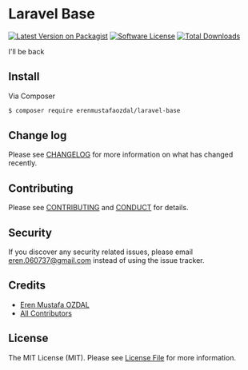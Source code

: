 # Laravel Base

[![Latest Version on Packagist][ico-version]][link-packagist]
[![Software License][ico-license]](LICENSE.md)
[![Total Downloads][ico-downloads]][link-downloads]

I'll be back

## Install

Via Composer

``` bash
$ composer require erenmustafaozdal/laravel-base
```

## Change log

Please see [CHANGELOG](CHANGELOG.md) for more information on what has changed recently.

## Contributing

Please see [CONTRIBUTING](CONTRIBUTING.md) and [CONDUCT](CONDUCT.md) for details.

## Security

If you discover any security related issues, please email eren.060737@gmail.com instead of using the issue tracker.

## Credits

- [Eren Mustafa OZDAL][link-author]
- [All Contributors][link-contributors]

## License

The MIT License (MIT). Please see [License File](LICENSE.md) for more information.

[ico-version]: https://img.shields.io/packagist/v/erenmustafaozdal/laravel-base.svg?style=flat-square
[ico-license]: https://img.shields.io/badge/license-MIT-brightgreen.svg?style=flat-square
[ico-scrutinizer]: https://img.shields.io/scrutinizer/coverage/g/erenmustafaozdal/laravel-base.svg?style=flat-square
[ico-code-quality]: https://img.shields.io/scrutinizer/g/erenmustafaozdal/laravel-base.svg?style=flat-square
[ico-downloads]: https://img.shields.io/packagist/dt/erenmustafaozdal/laravel-base.svg?style=flat-square

[link-packagist]: https://packagist.org/packages/erenmustafaozdal/laravel-base
[link-downloads]: https://packagist.org/packages/erenmustafaozdal/laravel-base
[link-author]: https://github.com/erenmustafaozdal
[link-contributors]: ../../contributors
